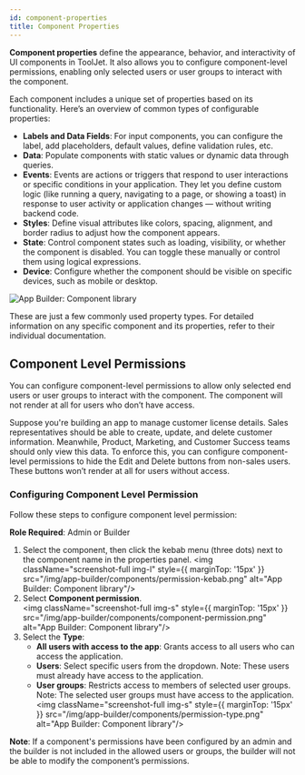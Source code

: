 ```yaml
---
id: component-properties
title: Component Properties
---
```


**Component properties** define the appearance, behavior, and interactivity of UI components in ToolJet. It also allows you to configure component-level permissions, enabling only selected users or user groups to interact with the component.

Each component includes a unique set of properties based on its functionality. Here’s an overview of common types of configurable properties:

- **Labels and Data Fields**: For input components, you can configure the label, add placeholders, default values, define validation rules, etc.
- **Data**: Populate components with static values or dynamic data through queries.
- **Events**: Events are actions or triggers that respond to user interactions or specific conditions in your application. They let you define custom logic (like running a query, navigating to a page, or showing a toast) in response to user activity or application changes — without writing backend code.
- **Styles**: Define visual attributes like colors, spacing, alignment, and border radius to adjust how the component appears.
- **State**: Control component states such as loading, visibility, or whether the component is disabled. You can toggle these manually or control them using logical expressions.
- **Device**: Configure whether the component should be visible on specific devices, such as mobile or desktop.

<img className="screenshot-full img-full" src="/img/app-builder/components/properties-panel.png" alt="App Builder: Component library"/>

These are just a few commonly used property types. For detailed information on any specific component and its properties, refer to their individual documentation. 

## Component Level Permissions

You can configure component-level permissions to allow only selected end users or user groups to interact with the component. The component will not render at all for users who don’t have access.

Suppose you're building an app to manage customer license details. Sales representatives should be able to create, update, and delete customer information. Meanwhile, Product, Marketing, and Customer Success teams should only view this data. To enforce this, you can configure component-level permissions to hide the Edit and Delete buttons from non-sales users. These buttons won’t render at all for users without access.

### Configuring Component Level Permission

Follow these steps to configure component level permission:

**Role Required**: Admin or Builder

1. Select the component, then click the kebab menu (three dots) next to the component name in the properties panel.
    <img className="screenshot-full img-l" style={{ marginTop: '15px' }} src="/img/app-builder/components/permission-kebab.png" alt="App Builder: Component library"/>
2. Select **Component permission**. <br/>
    <img className="screenshot-full img-s" style={{ marginTop: '15px' }} src="/img/app-builder/components/component-permission.png" alt="App Builder: Component library"/>
3. Select the **Type**:
    - **All users with access to the app**: Grants access to all users who can access the application.
    - **Users**: Select specific users from the dropdown. Note: These users must already have access to the application.
    - **User groups**: Restricts access to members of selected user groups. Note: The selected user groups must have access to the application.
    <img className="screenshot-full img-s" style={{ marginTop: '15px' }} src="/img/app-builder/components/permission-type.png" alt="App Builder: Component library"/>

**Note**: If a component's permissions have been configured by an admin and the builder is not included in the allowed users or groups, the builder will not be able to modify the component’s permissions.
